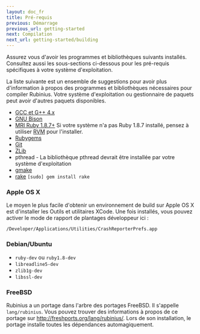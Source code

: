 ```yaml
---
layout: doc_fr
title: Pré-requis
previous: Démarrage
previous_url: getting-started
next: Compilation
next_url: getting-started/building
---
```


Assurez vous d'avoir les programmes et bibliothèques suivants installés.
Consultez aussi les sous-sections ci-dessous pour les pré-requis spécifiques
à votre système d'exploitation.

La liste suivante est un ensemble de suggestions pour avoir plus d'information
à propos des programmes et bibliothèques nécessaires pour compiler Rubinius.
Votre système d'exploitation ou gestionnaire de paquets peut avoir
d'autres paquets disponibles.

  * [GCC et G++ 4.x](http://gcc.gnu.org/)
  * [GNU Bison](http://www.gnu.org/software/bison/)
  * [MRI Ruby 1.8.7+](http://www.ruby-lang.org/) Si votre système n'a pas
    Ruby 1.8.7 installé, pensez à utiliser [RVM](http://rvm.beginrescueend.com/)
    pour l'installer.
  * [Rubygems](http://www.rubygems.org/)
  * [Git](http://git.or.cz/)
  * [ZLib](http://www.zlib.net/)
  * pthread - La bibliothèque pthread devrait être installée par votre système d'exploitation
  * [gmake](http://savannah.gnu.org/projects/make/)
  * [rake](http://rake.rubyforge.org/) `[sudo] gem install rake`


### Apple OS X

Le moyen le plus facile d'obtenir un environnement de build sur Apple OS X est d'installer les
Outils et utilitaires XCode. Une fois installés, vous pouvez activer le mode de rapport de plantages
développeur ici :

`/Developer/Applications/Utilities/CrashReporterPrefs.app`


### Debian/Ubuntu

  * `ruby-dev` ou `ruby1.8-dev`
  * `libreadline5-dev`
  * `zlib1g-dev`
  * `libssl-dev`

### FreeBSD

Rubinius a un portage dans l'arbre des portages FreeBSD. Il s'appelle `lang/rubinius`.
Vous pouvez trouver des informations à propos de ce portage sur <http://freshports.org/lang/rubinius/>.
Lors de son installation, le portage installe toutes les dépendances automagiquement.
